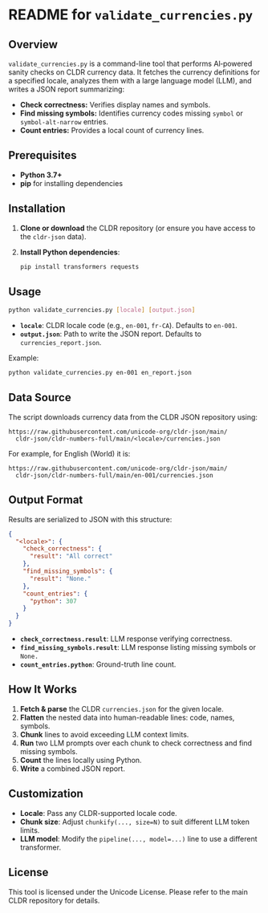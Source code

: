 # README for `validate_currencies.py`

## Overview

`validate_currencies.py` is a command-line tool that performs AI‑powered sanity checks on CLDR currency data. It fetches the currency definitions for a specified locale, analyzes them with a large language model (LLM), and writes a JSON report summarizing:

* **Check correctness:** Verifies display names and symbols.
* **Find missing symbols:** Identifies currency codes missing `symbol` or `symbol-alt-narrow` entries.
* **Count entries:** Provides a local count of currency lines.

## Prerequisites

* **Python 3.7+**
* **pip** for installing dependencies

## Installation

1. **Clone or download** the CLDR repository (or ensure you have access to the `cldr-json` data).
2. **Install Python dependencies**:

   ```bash
   pip install transformers requests
   ```

## Usage

```bash
python validate_currencies.py [locale] [output.json]
```

* **`locale`**: CLDR locale code (e.g., `en-001`, `fr-CA`). Defaults to `en-001`.
* **`output.json`**: Path to write the JSON report. Defaults to `currencies_report.json`.

Example:

```bash
python validate_currencies.py en-001 en_report.json
```

## Data Source

The script downloads currency data from the CLDR JSON repository using:

```
https://raw.githubusercontent.com/unicode-org/cldr-json/main/
  cldr-json/cldr-numbers-full/main/<locale>/currencies.json
```

For example, for English (World) it is:

```
https://raw.githubusercontent.com/unicode-org/cldr-json/main/
  cldr-json/cldr-numbers-full/main/en-001/currencies.json
```

## Output Format

Results are serialized to JSON with this structure:

```json
{
  "<locale>": {
    "check_correctness": {
      "result": "All correct"
    },
    "find_missing_symbols": {
      "result": "None."
    },
    "count_entries": {
      "python": 307
    }
  }
}
```

* **`check_correctness.result`**: LLM response verifying correctness.
* **`find_missing_symbols.result`**: LLM response listing missing symbols or `None.`
* **`count_entries.python`**: Ground-truth line count.

## How It Works

1. **Fetch & parse** the CLDR `currencies.json` for the given locale.
2. **Flatten** the nested data into human-readable lines: code, names, symbols.
3. **Chunk** lines to avoid exceeding LLM context limits.
4. **Run** two LLM prompts over each chunk to check correctness and find missing symbols.
5. **Count** the lines locally using Python.
6. **Write** a combined JSON report.

## Customization

* **Locale**: Pass any CLDR-supported locale code.
* **Chunk size**: Adjust `chunkify(..., size=N)` to suit different LLM token limits.
* **LLM model**: Modify the `pipeline(..., model=...)` line to use a different transformer.

## License

This tool is licensed under the Unicode License. Please refer to the main CLDR repository for details.

